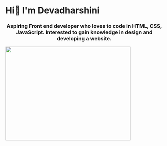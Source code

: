 # Hi👋 I'm Devadharshini

<h3 align="center">Aspiring Front end developer who loves to code in HTML, CSS, JavaScript. Interested to gain knowledge in design and developing a website.</h3>
<centre><img src="https://www.motocms.com/blog/wp-content/uploads/2019/11/how-to-become-a-web-developer.jpg"  height="300" width="400"></centre>


